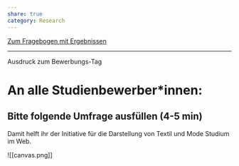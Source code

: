 ```yaml
---
share: true
category: Research
---
```


[Zum Fragebogen mit Ergebnissen](https://docs.google.com/forms/d/1dn6PpQ5EzM-uXsmojFOuvDnlC4d7JwK7HM8gMNXd6XU/edit?usp=sharing)


---
Ausdruck zum Bewerbungs-Tag


# An alle Studienbewerber*innen:
## Bitte folgende Umfrage ausfüllen (4-5 min)
Damit helft ihr der Initiative für die Darstellung von Textil und Mode Studium im Web.


![[canvas.png]]